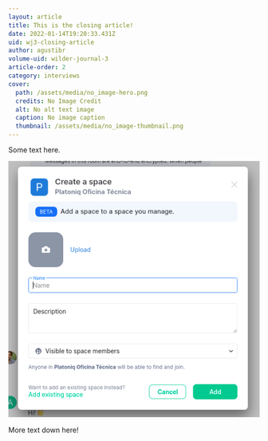 ```yaml
---
layout: article
title: This is the closing article!
date: 2022-01-14T19:20:33.431Z
uid: wj3-closing-article
author: agustibr
volume-uid: wilder-journal-3
article-order: 2
category: interviews
cover:
  path: /assets/media/no_image-hero.png
  credits: No Image Credit
  alt: No alt text image
  caption: No image caption
  thumbnail: /assets/media/no_image-thumbnail.png
---
```

Some text here.

![Hello!](/media/uploads/add-a-space-to-a-space.png "the image title!")

More text down here!
